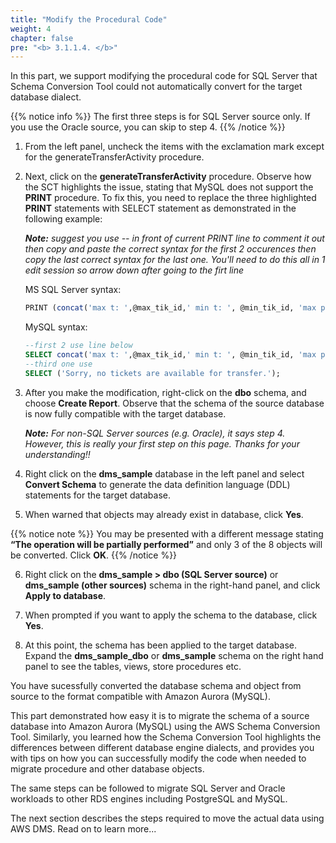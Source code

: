 ```yaml
---
title: "Modify the Procedural Code"
weight: 4
chapter: false
pre: "<b> 3.1.1.4. </b>"
---
```


In this part, we support modifying the procedural code for SQL Server that Schema Conversion Tool could not automatically convert for the target database dialect.

{{% notice info %}}
The first three steps is for SQL Server source only. If you use the Oracle source, you can skip to step 4.
{{% /notice %}}

1. From the left panel, uncheck the items with the exclamation mark except for the generateTransferActivity procedure.

1. Next, click on the **generateTransferActivity** procedure. Observe how the SCT highlights the issue, stating that MySQL does not support the **PRINT** procedure. To fix this, you need to replace the three highlighted **PRINT** statements with SELECT statement as demonstrated in the following example: 

    _**Note:** suggest you use -- in front of current PRINT line to comment it out then copy and paste the correct syntax for the first 2 occurences then copy the last correct syntax for the last one. You'll need to do this all in 1 edit session so arrow down after going to the firt line_

    MS SQL Server syntax:

    ```sql
    PRINT (concat('max t: ',@max_tik_id,' min t: ', @min_tik_id, 'max p: ',@max_p_id,' min p: ', @min_p_id));
    ```

    MySQL syntax:

     ```sql
    --first 2 use line below
    SELECT concat('max t: ',@max_tik_id,' min t: ', @min_tik_id, 'max p: ',@max_p_id,' min p: ', @min_p_id); 
    --third one use 
    SELECT ('Sorry, no tickets are available for transfer.');
    ```

1. After you make the modification, right-click on the **dbo** schema, and choose **Create Report**. Observe that the schema of the source database is now fully compatible with the target database.

    _**Note:** For non-SQL Server sources (e.g. Oracle), it says step 4. However, this is really your first step on this page. Thanks for your understanding!!_

1. Right click on the **dms_sample** database in the left panel and select **Convert Schema** to generate the data definition language (DDL) statements for the target database.

1. When warned that objects may already exist in database, click **Yes**.

{{% notice note %}}
You may be presented with a different message stating **“The operation will be partially performed”** and only 3 of the 8 objects will be converted. Click **OK**.
{{% /notice %}}

6. Right click on the **dms_sample > dbo (SQL Server source)** or **dms_sample (other sources)** schema in the right-hand panel, and click **Apply to database**.

1. When prompted if you want to apply the schema to the database, click **Yes**.

1. At this point, the schema has been applied to the target database. Expand the **dms_sample_dbo** or **dms_sample** schema on the right hand panel to see the tables, views, store procedures etc.

You have sucessfully converted the database schema and object from source to the format compatible with Amazon Aurora (MySQL).

This part demonstrated how easy it is to migrate the schema of a source database into Amazon Aurora (MySQL) using the AWS Schema Conversion Tool. Similarly, you learned how the Schema Conversion Tool highlights the differences between different database engine dialects, and provides you with tips on how you can successfully modify the code when needed to migrate procedure and other database objects.

The same steps can be followed to migrate SQL Server and Oracle workloads to other RDS engines including PostgreSQL and MySQL.

The next section describes the steps required to move the actual data using AWS DMS. Read on to learn more...